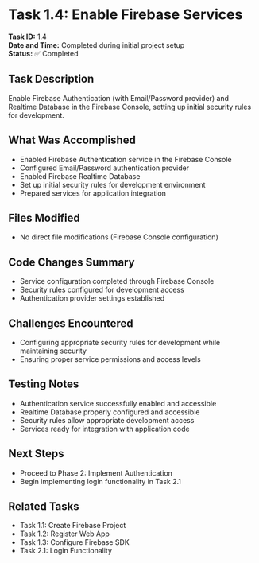 # Task 1.4: Enable Firebase Services

**Task ID:** 1.4  
**Date and Time:** Completed during initial project setup  
**Status:** ✅ Completed  

## Task Description
Enable Firebase Authentication (with Email/Password provider) and Realtime Database in the Firebase Console, setting up initial security rules for development.

## What Was Accomplished
- Enabled Firebase Authentication service in the Firebase Console
- Configured Email/Password authentication provider
- Enabled Firebase Realtime Database
- Set up initial security rules for development environment
- Prepared services for application integration

## Files Modified
- No direct file modifications (Firebase Console configuration)

## Code Changes Summary
- Service configuration completed through Firebase Console
- Security rules configured for development access
- Authentication provider settings established

## Challenges Encountered
- Configuring appropriate security rules for development while maintaining security
- Ensuring proper service permissions and access levels

## Testing Notes
- Authentication service successfully enabled and accessible
- Realtime Database properly configured and accessible
- Security rules allow appropriate development access
- Services ready for integration with application code

## Next Steps
- Proceed to Phase 2: Implement Authentication
- Begin implementing login functionality in Task 2.1

## Related Tasks
- Task 1.1: Create Firebase Project
- Task 1.2: Register Web App
- Task 1.3: Configure Firebase SDK
- Task 2.1: Login Functionality

